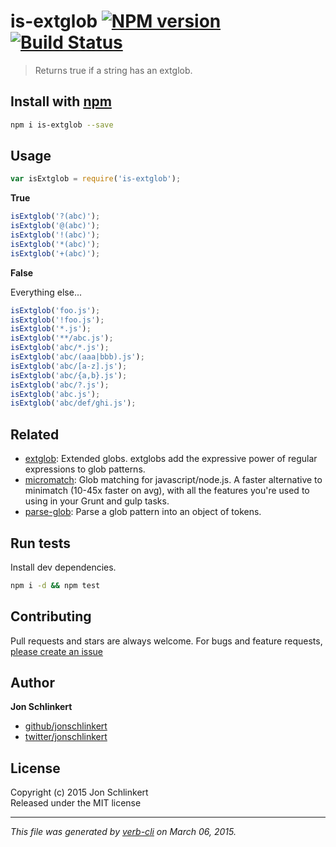 # is-extglob [![NPM version](https://badge.fury.io/js/is-extglob.svg)](http://badge.fury.io/js/is-extglob)  [![Build Status](https://travis-ci.org/jonschlinkert/is-extglob.svg)](https://travis-ci.org/jonschlinkert/is-extglob) 

> Returns true if a string has an extglob.






















































<extoc></extoc>

## Install with [npm](npmjs.org)

```bash
npm i is-extglob --save
```

## Usage

```js
var isExtglob = require('is-extglob');
```

**True**

```js
isExtglob('?(abc)');
isExtglob('@(abc)');
isExtglob('!(abc)');
isExtglob('*(abc)');
isExtglob('+(abc)');
```

**False**

Everything else...

```js
isExtglob('foo.js');
isExtglob('!foo.js');
isExtglob('*.js');
isExtglob('**/abc.js');
isExtglob('abc/*.js');
isExtglob('abc/(aaa|bbb).js');
isExtglob('abc/[a-z].js');
isExtglob('abc/{a,b}.js');
isExtglob('abc/?.js');
isExtglob('abc.js');
isExtglob('abc/def/ghi.js');
```

## Related
* [extglob](https://github.com/jonschlinkert/extglob): Extended globs. extglobs add the expressive power of regular expressions to glob patterns.
* [micromatch](https://github.com/jonschlinkert/micromatch): Glob matching for javascript/node.js. A faster alternative to minimatch (10-45x faster on avg), with all the features you're used to using in your Grunt and gulp tasks.
* [parse-glob](https://github.com/jonschlinkert/parse-glob): Parse a glob pattern into an object of tokens.

## Run tests
Install dev dependencies.

```bash
npm i -d && npm test
```


## Contributing
Pull requests and stars are always welcome. For bugs and feature requests, [please create an issue](https://github.com/jonschlinkert/is-extglob/issues)


## Author

**Jon Schlinkert**
 
+ [github/jonschlinkert](https://github.com/jonschlinkert)
+ [twitter/jonschlinkert](http://twitter.com/jonschlinkert) 

## License
Copyright (c) 2015 Jon Schlinkert  
Released under the MIT license

***

_This file was generated by [verb-cli](https://github.com/assemble/verb-cli) on March 06, 2015._